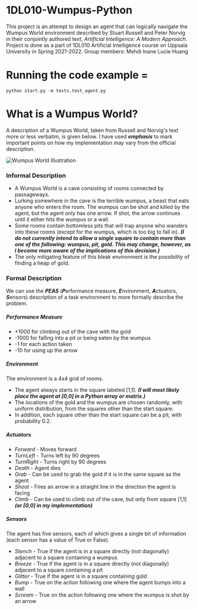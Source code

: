 # 1DL010-Wumpus-Python

This project is an attempt to design an agent that can logically navigate the Wumpus World environment described by Stuart Russell and Peter Norvig in their conjointly authored text, *Artificial Intelligence: A Modern Approach*. Project is done as a part of 1DL010 Artificial Intelligence course on Uppsala University in Spring 2021-2022. 
Group members: 
Mehdi Inane
Lucie Huang

# Running the code example =

```
python start.py -m tests.test_agent.py
```

# What is a Wumpus World?

A description of a Wumpus World, taken from Russell and Norvig's text more or less verbatim, is given below. I have used ***emphasis*** to mark important points on how my implementation may vary from the official description.


![Wumpus World Illustration](img/WumpusWorld.png)

### Informal Description
* A Wumpus World is a cave consisting of rooms connected by passageways.
* Lurking somewhere in the cave is the terrible wumpus, a beast that eats anyone who enters the room. The wumpus can be shot and killed by the agent, but the agent only has one arrow. If shot, the arrow continues until it either hits the wumpus or a wall.
* Some rooms contain bottomless pits that will trap anyone who wanders into these rooms (except for the wumpus, which is too big to fall in). ***(I do not currently intend to allow a single square to contain more than one of the following: wumpus, pit, gold. This may change, however, as I become more aware of the implications of this decision.)***
* The only mitigating feature of this bleak environment is the possibility of finding a heap of gold. 

### Formal Description

We can use the ***PEAS*** (***P***erformance measure, ***E***nvironment, ***A***ctuators, ***S***ensors) description of a task environment to more formally describe the problem.

##### Performance Measure
* +1000 for climbing out of the cave with the gold
* -1000 for falling into a pit or being eaten by the wumpus
* -1 for each action taken
* -10 for using up the arrow

##### Environment
The environment is a 4x4 grid of rooms.
* The agent always starts in the square labeled [1,1]. ***(I will most likely place the agent at [0,0] in a Python array or matrix.)***
* The locations of the gold and the wumpus are chosen randomly, with uniform distribution, from the squares other than the start square.
* In addition, each square other than the start square can be a pit, with probability 0.2.

##### Actuators
* *Forward* - Moves forward
* *TurnLeft* - Turns left by 90 degrees
* *TurnRight* - Turns right by 90 degrees
* *Death* - Agent dies
* *Grab* - Can be used to grab the gold if it is in the same square as the agent
* *Shoot* - Fires an arrow in a straight line in the direction the agent is facing
* *Climb* - Can be used to climb out of the cave, but only from square [1,1] ***(or [0,0] in my implementation)***

##### Sensors
The agent has five sensors, each of which gives a single bit of information (each sensor has a value of True or False).
* *Stench* - True if the agent is in a square directly (not diagonally) adjacent to a square containing a wumpus
* *Breeze* - True if the agent is in a square directly (not diagonally) adjacent to a square containing a pit
* *Glitter* - True if the agent is in a square containing gold
* *Bump* - True on the action following one where the agent bumps into a wall
* *Scream* - True on the action following one where the wumpus is shot by an arrow

